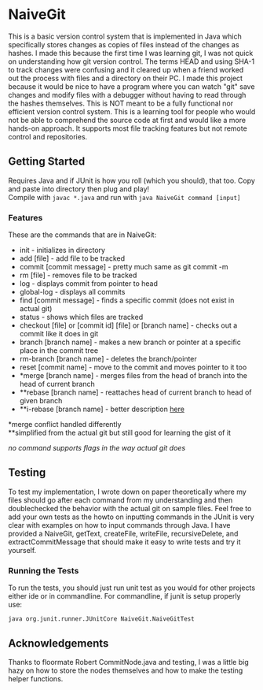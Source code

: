 # NaiveGit

This is a basic version control system that is implemented in Java which specifically stores changes as copies of files instead of the changes as hashes. I made this because the first time I was learning git, I was not quick on understanding how git version control. The terms HEAD and using SHA-1 to track changes were confusing and it cleared up when a friend worked out the process with files and a directory on their PC. I made this project because it would be nice to have a program where you can watch "git" save changes and modify files with a debugger without having to read through the hashes themselves. This is NOT meant to be a fully functional nor efficient version control system. This is a learning tool for people who would not be able to comprehend the source code at first and would like a more hands-on approach. It supports most file tracking features but not remote control and repositories.

## Getting Started

Requires Java and if JUnit is how you roll (which you should), that too. Copy and paste into directory then plug and play!     
Compile with `javac *.java` and run with `java NaiveGit command [input]`

### Features
These are the commands that are in NaiveGit:  
* init - initializes in directory  
* add [file] - add file to be tracked  
* commit [commit message] - pretty much same as git commit -m  
* rm [file] - removes file to be tracked  
* log - displays commit from pointer to head  
* global-log - displays all commits  
* find [commit message] - finds a specific commit (does not exist in actual git) 
* status - shows which files are tracked  
* checkout [file] or [commit id] [file] or [branch name] - checks out a commit like it does in git  
* branch [branch name] - makes a new branch or pointer at a specific place in the commit tree  
* rm-branch [branch name] - deletes the branch/pointer  
* reset [commit name] - move to the commit and moves pointer to it too  
* *merge [branch name] - merges files from the head of branch into the head of current branch  
* **rebase [branch name] - reattaches head of current branch to head of given branch  
* **i-rebase [branch name] - better description [here](https://git-scm.com/docs/git-rebase)  

*merge conflict handled differently  
**simplified from the actual git but still good for learning the gist of it  

*no command supports flags in the way actual git does*   

## Testing
To test my implementation, I wrote down on paper theoretically where my files should go after each command from my understanding and then doublechecked the behavior with the actual git on sample files. Feel free to add your own tests as the howto on inputting commands in the JUnit is very clear with examples on how to input commands through Java. I have provided a NaiveGit, getText, createFile, writeFile, recursiveDelete, and extractCommitMessage that should make it easy to write tests and try it yourself.


### Running the Tests

To run the tests, you should just run unit test as you would for other projects either ide or in commandline. For commandline, if junit is setup properly use:

`java org.junit.runner.JUnitCore NaiveGit.NaiveGitTest`

## Acknowledgements

Thanks to floormate Robert CommitNode.java and testing, I was a little big hazy on how to store the nodes themselves and how to make the testing helper functions.
